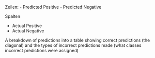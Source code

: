 Zeilen:
	- Predicted Positive
	- Predicted Negative
	
Spalten
- Actual Positive
- Actual Negative

A breakdown of predictions into a table showing correct predictions (the diagonal) and the types of incorrect predictions made (what classes incorrect predictions were assigned)